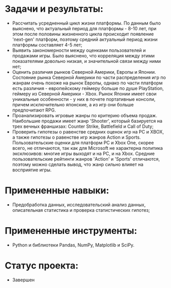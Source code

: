 # Задачи и результаты:
- Рассчитать усредненный цикл жизни платформы. По данным было выяснено, что актуальный период для платформы - 8-10 лет, при этом после половины жизненного цикла происходит появление 'next-gen' платформ, поэтому средний актуальный период жизни платформы составляет 4-5 лет;
- Выявить закономерности между оценками пользователей и продажами игры. Было выяснено, что корреляция между этими показателями довольно низкая, и значительной связи между ними нет;
- Оценить различия рынков Северной Америки, Европы и Японии. Состояние рынка Северной Америки по части распределения игр по жанрам очень похоже на рынок Европы, однако по части платформ есть различия - европейскому геймеру больше по душе PlayStation, геймеру из Северной Америки - Xbox. Рынок Японии имеет свои уникальные особенности - у них в почете портативные консоли, причем исключительно японские, а из игр они больше предпочитают RPG. 
- Проанализировать игровые жанры по критерию объема продаж. Наибольшие продажи имеет жанр 'Shooter', который базируется на трех вечных франшизах: Counter Strike, Battlefield и Call of Duty;
- Проверить гипотезы о равенстве средних оценок игр на PC и XBOX, а также гипотезы о равенстве игр жанров Action и Sports. Пользовательские оценки для платформ PC и Xbox One, скорее всего, не отличаются, так как для Microsoft не характерна политика эксклюзивов: многие игры выходят и на PC, и на Xbox. Средние пользовательские рейтинги жанров 'Action' и 'Sports' отличаются, поэтому можно сделать вывод, что жанр сильно влияет на восприятие игры.
# Примененные навыки: 
- Предобработка данных, исследовательский анализ данных, описательная статистика и проверка статистических гипотез;
# Примененные инструменты: 
- Python и библиотеки Pandas, NumPy, Matplotlib и SciPy.
# Статус проекта:
- Завершен
